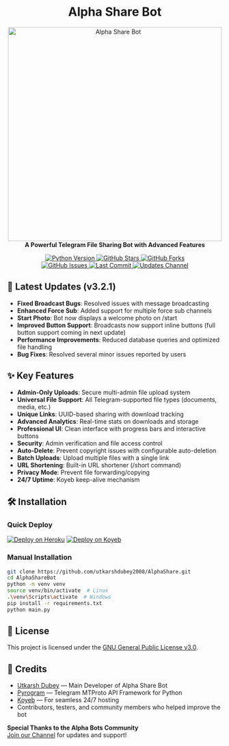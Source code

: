 <h1 align="center">Alpha Share Bot</h1>

<p align="center">
  <a href="https://github.com/utkarshdubey2008/AlphaShare">
    <img src="https://envs.sh/SlS.jpg" alt="Alpha Share Bot" width="500">
  </a>
  <br>
  <b>A Powerful Telegram File Sharing Bot with Advanced Features</b>
</p>

<p align="center">
  <a href="https://python.org">
    <img src="https://img.shields.io/badge/Python-3.11.6-blue?style=for-the-badge&logo=python" alt="Python Version">
  </a>
  <a href="https://github.com/utkarshdubey2008/AlphaShare/stargazers">
    <img src="https://img.shields.io/github/stars/utkarshdubey2008/AlphaShare?style=for-the-badge" alt="GitHub Stars">
  </a>
  <a href="https://github.com/utkarshdubey2008/AlphaShare/fork">
    <img src="https://img.shields.io/github/forks/utkarshdubey2008/AlphaShare?style=for-the-badge" alt="GitHub Forks">
  </a>
  <br>
  <a href="https://github.com/utkarshdubey2008/AlphaShare/issues">
    <img src="https://img.shields.io/github/issues/utkarshdubey2008/AlphaShareBot?style=for-the-badge" alt="GitHub Issues">
  </a>
  <a href="https://github.com/utkarshdubey2008/AlphaShare/network/members">
    <img src="https://img.shields.io/github/last-commit/utkarshdubey2008/AlphaShare?style=for-the-badge" alt="Last Commit">
  </a>
  <a href="https://t.me/Thealphabotz">
    <img src="https://img.shields.io/badge/Updates-Channel-blue?style=for-the-badge&logo=telegram" alt="Updates Channel">
  </a>
</p>

## 🚀 Latest Updates (v3.2.1)

- **Fixed Broadcast Bugs**: Resolved issues with message broadcasting
- **Enhanced Force Sub**: Added support for multiple force sub channels
- **Start Photo**: Bot now displays a welcome photo on /start
- **Improved Button Support**: Broadcasts now support inline buttons (full button support coming in next update)
- **Performance Improvements**: Reduced database queries and optimized file handling
- **Bug Fixes**: Resolved several minor issues reported by users

## ✨ Key Features

- **Admin-Only Uploads**: Secure multi-admin file upload system
- **Universal File Support**: All Telegram-supported file types (documents, media, etc.)
- **Unique Links**: UUID-based sharing with download tracking
- **Advanced Analytics**: Real-time stats on downloads and storage
- **Professional UI**: Clean interface with progress bars and interactive buttons
- **Security**: Admin verification and file access control
- **Auto-Delete**: Prevent copyright issues with configurable auto-deletion
- **Batch Uploads**: Upload multiple files with a single link
- **URL Shortening**: Built-in URL shortener (/short command)
- **Privacy Mode**: Prevent file forwarding/copying
- **24/7 Uptime**: Koyeb keep-alive mechanism

## 🛠️ Installation

### Quick Deploy

[![Deploy on Heroku](https://www.herokucdn.com/deploy/button.svg)](https://heroku.com/deploy?template=https://github.com/utkarshdubey2008/AlphaShare)
[![Deploy on Koyeb](https://www.koyeb.com/static/images/deploy/button.svg)](https://youtu.be/2EKt3nVcY6E?si=NKMlRw3qx6eaWjNU)

### Manual Installation

```bash
git clone https://github.com/utkarshdubey2008/AlphaShare.git
cd AlphaShareBot
python -m venv venv
source venv/bin/activate  # Linux
.\venv\Scripts\activate  # Windows
pip install -r requirements.txt
python main.py
```
## 📜 License

This project is licensed under the [GNU General Public License v3.0](https://github.com/utkarshdubey2008/License).

## 🙏 Credits

- [Utkarsh Dubey](https://github.com/utkarshdubey2008) — Main Developer of Alpha Share Bot  
- [Pyrogram](https://github.com/pyrogram/pyrogram) — Telegram MTProto API Framework for Python 
- [Koyeb](https://www.koyeb.com/) — For seamless 24/7 hosting  
- Contributors, testers, and community members who helped improve the bot  

**Special Thanks to the Alpha Bots Community**  
[Join our Channel](https://t.me/Thealphabotz) for updates and support!


